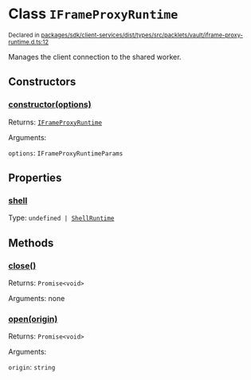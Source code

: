 # Class `IFrameProxyRuntime`
<sub>Declared in [packages/sdk/client-services/dist/types/src/packlets/vault/iframe-proxy-runtime.d.ts:12]()</sub>


Manages the client connection to the shared worker.

## Constructors
### [constructor(options)]()


Returns: <code>[IFrameProxyRuntime](/api/@dxos/react-client/classes/IFrameProxyRuntime)</code>

Arguments: 

`options`: <code>IFrameProxyRuntimeParams</code>

## Properties
### [shell]()
Type: <code>undefined | [ShellRuntime](/api/@dxos/react-client/interfaces/ShellRuntime)</code>

## Methods
### [close()]()


Returns: <code>Promise&lt;void&gt;</code>

Arguments: none
### [open(origin)]()


Returns: <code>Promise&lt;void&gt;</code>

Arguments: 

`origin`: <code>string</code>